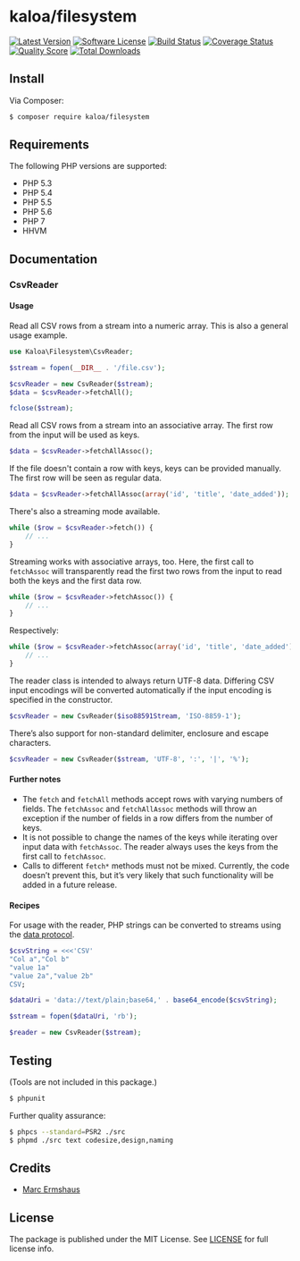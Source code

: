 # kaloa/filesystem

[![Latest Version](https://img.shields.io/github/release/mermshaus/kaloa-filesystem.svg?style=flat-square)](https://github.com/mermshaus/kaloa-filesystem/releases)
[![Software License](https://img.shields.io/badge/license-MIT-brightgreen.svg?style=flat-square)](https://github.com/mermshaus/kaloa-filesystem/blob/master/LICENSE)
[![Build Status](https://img.shields.io/travis/mermshaus/kaloa-filesystem/master.svg?style=flat-square)](https://travis-ci.org/mermshaus/kaloa-filesystem)
[![Coverage Status](https://img.shields.io/scrutinizer/coverage/g/mermshaus/kaloa-filesystem.svg?style=flat-square)](https://scrutinizer-ci.com/g/mermshaus/kaloa-filesystem/code-structure)
[![Quality Score](https://img.shields.io/scrutinizer/g/mermshaus/kaloa-filesystem.svg?style=flat-square)](https://scrutinizer-ci.com/g/mermshaus/kaloa-filesystem)
[![Total Downloads](https://img.shields.io/packagist/dt/mermshaus/kaloa-filesystem.svg?style=flat-square)](https://packagist.org/packages/kaloa/filesystem)


## Install

Via Composer:

~~~ bash
$ composer require kaloa/filesystem
~~~


## Requirements

The following PHP versions are supported:

- PHP 5.3
- PHP 5.4
- PHP 5.5
- PHP 5.6
- PHP 7
- HHVM


## Documentation

### CsvReader

#### Usage

Read all CSV rows from a stream into a numeric array. This is also a general usage example.

~~~ php
use Kaloa\Filesystem\CsvReader;

$stream = fopen(__DIR__ . '/file.csv');

$csvReader = new CsvReader($stream);
$data = $csvReader->fetchAll();

fclose($stream);
~~~

Read all CSV rows from a stream into an associative array. The first row from the input will be used as keys.

~~~ php
$data = $csvReader->fetchAllAssoc();
~~~

If the file doesn't contain a row with keys, keys can be provided manually. The first row will be seen as regular data.

~~~ php
$data = $csvReader->fetchAllAssoc(array('id', 'title', 'date_added'));
~~~

There's also a streaming mode available.

~~~ php
while ($row = $csvReader->fetch()) {
    // ...
}
~~~

Streaming works with associative arrays, too. Here, the first call to `fetchAssoc` will transparently read the first two rows from the input to read both the keys and the first data row.

~~~ php
while ($row = $csvReader->fetchAssoc()) {
    // ...
}
~~~

Respectively:

~~~ php
while ($row = $csvReader->fetchAssoc(array('id', 'title', 'date_added'))) {
    // ...
}
~~~

The reader class is intended to always return UTF-8 data. Differing CSV input encodings will be converted automatically if the input encoding is specified in the constructor.

~~~ php
$csvReader = new CsvReader($iso88591Stream, 'ISO-8859-1');
~~~

There’s also support for non-standard delimiter, enclosure and escape characters.

~~~ php
$csvReader = new CsvReader($stream, 'UTF-8', ':', '|', '%');
~~~

#### Further notes

- The `fetch` and `fetchAll` methods accept rows with varying numbers of fields. The `fetchAssoc` and `fetchAllAssoc` methods will throw an exception if the number of fields in a row differs from the number of keys.
- It is not possible to change the names of the keys while iterating over input data with `fetchAssoc`. The reader always uses the keys from the first call to `fetchAssoc`.
- Calls to different `fetch*` methods must not be mixed. Currently, the code doesn’t prevent this, but it’s very likely that such functionality will be added in a future release.  

#### Recipes

For usage with the reader, PHP strings can be converted to streams using the [data protocol](http://php.net/manual/en/wrappers.data.php).

~~~ php
$csvString = <<<'CSV'
"Col a","Col b"
"value 1a"
"value 2a","value 2b"
CSV;

$dataUri = 'data://text/plain;base64,' . base64_encode($csvString);

$stream = fopen($dataUri, 'rb');

$reader = new CsvReader($stream);
~~~


## Testing

(Tools are not included in this package.)

~~~ bash
$ phpunit
~~~

Further quality assurance:

~~~ bash
$ phpcs --standard=PSR2 ./src
$ phpmd ./src text codesize,design,naming
~~~


## Credits

- [Marc Ermshaus](https://github.com/mermshaus)


## License

The package is published under the MIT License. See [LICENSE](https://github.com/mermshaus/kaloa-filesystem/blob/master/LICENSE) for full license info.
